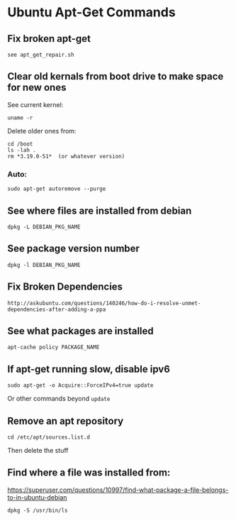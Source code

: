 # Ubuntu Apt-Get Commands

## Fix broken apt-get

    see apt_get_repair.sh

## Clear old kernals from boot drive to make space for new ones

See current kernel:

    uname -r

Delete older ones from:

    cd /boot
    ls -lah .
    rm *3.19.0-51*  (or whatever version)

### Auto:

    sudo apt-get autoremove --purge

## See where files are installed from debian

    dpkg -L DEBIAN_PKG_NAME

## See package version number

    dpkg -l DEBIAN_PKG_NAME

## Fix Broken Dependencies

    http://askubuntu.com/questions/140246/how-do-i-resolve-unmet-dependencies-after-adding-a-ppa

## See what packages are installed

    apt-cache policy PACKAGE_NAME

## If apt-get running slow, disable ipv6

    sudo apt-get -o Acquire::ForceIPv4=true update

Or other commands beyond ``update``

## Remove an apt repository

    cd /etc/apt/sources.list.d

Then delete the stuff

## Find where a file was installed from:

https://superuser.com/questions/10997/find-what-package-a-file-belongs-to-in-ubuntu-debian

    dpkg -S /usr/bin/ls

